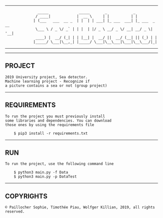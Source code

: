 --------------------------------------------------------------------------------------------------------------
				   _____              _____       _            _             
				  / ____|            |  __ \     | |          | |            
				 | (___   ___  __ _  | |  | | ___| |_ ___  ___| |_ ___  _ __ 
				  \___ \ / _ \/ _` | | |  | |/ _ \ __/ _ \/ __| __/ _ \| '__|
				  ____) |  __/ (_| | | |__| |  __/ ||  __/ (__| || (_) | |   
				 |_____/ \___|\__,_| |_____/ \___|\__\___|\___|\__\___/|_|   

--------------------------------------------------------------------------------------------------------------
                                                            
--------------------------------
 PROJECT
--------------------------------
	2019 University project, Sea detector.
	Machine learning project - Recognize if 
  	a picture contains a sea or not (group project)
  

--------------------------------
REQUIREMENTS
--------------------------------
	To run the project you must previously install
	some libraries and dependencies. You can download
	those ones by using the requirements file

		$ pip3 install -r requirements.txt

--------------------------------
RUN
--------------------------------
	To run the project, use the following command line 
	
		$ python3 main.py -f Data
		$ python3 main.py -p DataTest

--------------------------------
COPYRIGHTS
--------------------------------
	© Paillocher Sophie, Timothée Piau, Wolfger Killian, 2019, all rights reserved.
